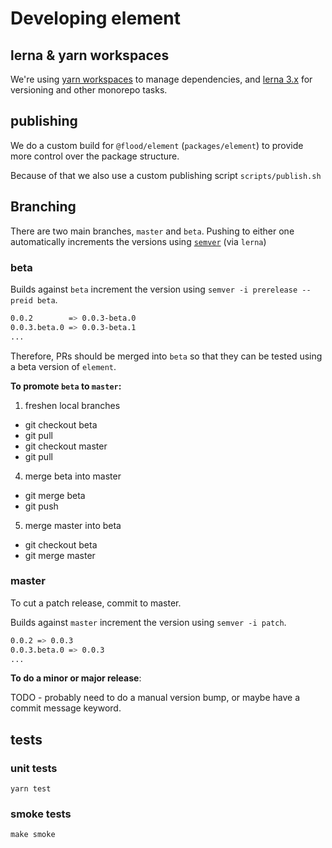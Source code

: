 # Developing element

## lerna & yarn workspaces

We're using [yarn workspaces](https://yarnpkg.com/en/docs/workspaces) to manage dependencies, and [lerna 3.x](https://github.com/lerna/lerna) for versioning and other monorepo tasks.

## publishing

We do a custom build for `@flood/element` (`packages/element`) to provide more control over the package structure.

Because of that we also use a custom publishing script `scripts/publish.sh`

## Branching

There are two main branches, `master` and `beta`. Pushing to either one automatically increments the versions using [`semver`](https://www.npmjs.com/package/semver) (via `lerna`)

### beta
Builds against `beta` increment the version using `semver -i prerelease --preid beta`.

```bash
0.0.2        => 0.0.3-beta.0
0.0.3.beta.0 => 0.0.3-beta.1
...
```

Therefore, PRs should be merged into `beta` so that they can be tested using a beta version of `element`.

**To promote `beta` to `master`:**

1. freshen local branches
  - git checkout beta
  - git pull
  - git checkout master
  - git pull
4. merge beta into master
  - git merge beta
  - git push
5. merge master into beta
  - git checkout beta
  - git merge master

### master

To cut a patch release, commit to master.

Builds against `master` increment the version using `semver -i patch`.

```bash
0.0.2 => 0.0.3
0.0.3.beta.0 => 0.0.3
...
```

**To do a minor or major release**:

TODO - probably need to do a manual version bump, or maybe have a commit message keyword.

## tests

### unit tests

```shell
yarn test
```

### smoke tests

```shell
make smoke
```

